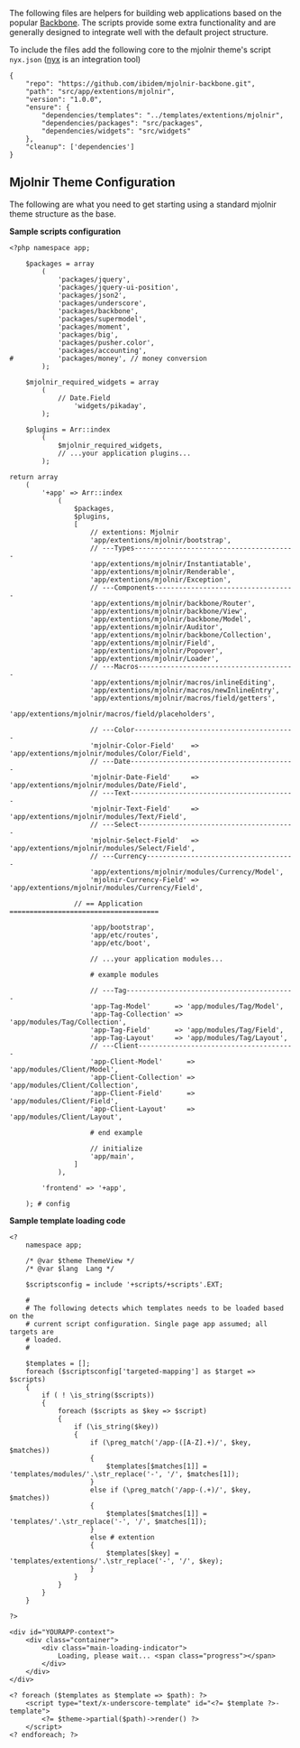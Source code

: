 The following files are helpers for building web applications based on the
popular [Backbone](http://backbonejs.org/). The scripts provide some extra
functionality and are generally designed to integrate well with the default
project structure.

To include the files add the following core to the mjolnir theme's script
`nyx.json` ([nyx](https://github.com/ibidem/nyx.gem) is an integration tool)

	{
		"repo": "https://github.com/ibidem/mjolnir-backbone.git",
		"path": "src/app/extentions/mjolnir",
		"version": "1.0.0",
		"ensure": {
			"dependencies/templates": "../templates/extentions/mjolnir",
			"dependencies/packages": "src/packages",
			"dependencies/widgets": "src/widgets"
		},
		"cleanup": ['dependencies']
	}

## Mjolnir Theme Configuration

The following are what you need to get starting using a standard mjolnir 
theme structure as the base.

**Sample scripts configuration**

	<?php namespace app;

		$packages = array
			(
				'packages/jquery',
				'packages/jquery-ui-position',
				'packages/json2',
				'packages/underscore',
				'packages/backbone',
				'packages/supermodel',
				'packages/moment',
				'packages/big',
				'packages/pusher.color',
				'packages/accounting',
	#			'packages/money', // money conversion
			);

		$mjolnir_required_widgets = array
			(
				// Date.Field
					'widgets/pikaday',
			);

		$plugins = Arr::index
			(
				$mjolnir_required_widgets,
				// ...your application plugins...
			);

	return array
		(
			'+app' => Arr::index
				(
					$packages,
					$plugins,
					[
						// extentions: Mjolnir
						'app/extentions/mjolnir/bootstrap',
						// ---Types----------------------------------------
						'app/extentions/mjolnir/Instantiatable',
						'app/extentions/mjolnir/Renderable',
						'app/extentions/mjolnir/Exception',
						// ---Components-----------------------------------
						'app/extentions/mjolnir/backbone/Router',
						'app/extentions/mjolnir/backbone/View',
						'app/extentions/mjolnir/backbone/Model',
						'app/extentions/mjolnir/Auditor',
						'app/extentions/mjolnir/backbone/Collection',
						'app/extentions/mjolnir/Field',
						'app/extentions/mjolnir/Popover',
						'app/extentions/mjolnir/Loader',
						// ---Macros---------------------------------------
						'app/extentions/mjolnir/macros/inlineEditing',
						'app/extentions/mjolnir/macros/newInlineEntry',
						'app/extentions/mjolnir/macros/field/getters',
						'app/extentions/mjolnir/macros/field/placeholders',

						// ---Color----------------------------------------
						'mjolnir-Color-Field'    => 'app/extentions/mjolnir/modules/Color/Field',
						// ---Date-----------------------------------------
						'mjolnir-Date-Field'     => 'app/extentions/mjolnir/modules/Date/Field',
						// ---Text-----------------------------------------
						'mjolnir-Text-Field'     => 'app/extentions/mjolnir/modules/Text/Field',
						// ---Select---------------------------------------
						'mjolnir-Select-Field'   => 'app/extentions/mjolnir/modules/Select/Field',
						// ---Currency-------------------------------------
						'app/extentions/mjolnir/modules/Currency/Model',
						'mjolnir-Currency-Field' => 'app/extentions/mjolnir/modules/Currency/Field',

					// == Application =====================================

						'app/bootstrap',
						'app/etc/routes',
						'app/etc/boot',

						// ...your application modules...

						# example modules

						// ---Tag------------------------------------------
						'app-Tag-Model'      => 'app/modules/Tag/Model',
						'app-Tag-Collection' => 'app/modules/Tag/Collection',
						'app-Tag-Field'      => 'app/modules/Tag/Field',
						'app-Tag-Layout'     => 'app/modules/Tag/Layout',
						// ---Client---------------------------------------
						'app-Client-Model'      => 'app/modules/Client/Model',
						'app-Client-Collection' => 'app/modules/Client/Collection',
						'app-Client-Field'      => 'app/modules/Client/Field',
						'app-Client-Layout'     => 'app/modules/Client/Layout',

						# end example

						// initialize
						'app/main',
					]
				),

			'frontend' => '+app',

		); # config

**Sample template loading code**

	<?
		namespace app;

		/* @var $theme ThemeView */
		/* @var $lang  Lang */

		$scriptsconfig = include '+scripts/+scripts'.EXT;

		#
		# The following detects which templates needs to be loaded based on the
		# current script configuration. Single page app assumed; all targets are
		# loaded.
		#

		$templates = [];
		foreach ($scriptsconfig['targeted-mapping'] as $target => $scripts)
		{
			if ( ! \is_string($scripts))
			{
				foreach ($scripts as $key => $script)
				{
					if (\is_string($key))
					{
						if (\preg_match('/app-([A-Z].+)/', $key, $matches))
						{
							$templates[$matches[1]] = 'templates/modules/'.\str_replace('-', '/', $matches[1]);
						}
						else if (\preg_match('/app-(.+)/', $key, $matches))
						{
							$templates[$matches[1]] = 'templates/'.\str_replace('-', '/', $matches[1]);
						}
						else # extention
						{
							$templates[$key] = 'templates/extentions/'.\str_replace('-', '/', $key);
						}
					}
				}
			}
		}

	?>

	<div id="YOURAPP-context">
		<div class="container">
			<div class="main-loading-indicator">
				Loading, please wait... <span class="progress"></span>
			</div>
		</div>
	</div>

	<? foreach ($templates as $template => $path): ?>
		<script type="text/x-underscore-template" id="<?= $template ?>-template">
			<?= $theme->partial($path)->render() ?>
		</script>
	<? endforeach; ?>
